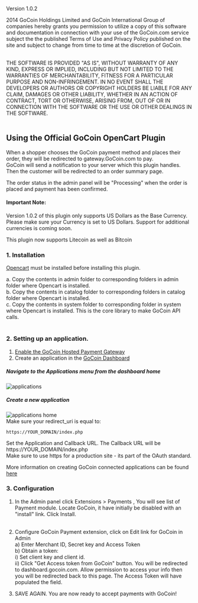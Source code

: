 Version 1.0.2

2014 GoCoin Holdings Limited and GoCoin International Group of companies hereby grants you permission to utilize a copy of this software and documentation in connection with your use of the GoCoin.com service subject the the published Terms of Use and Privacy Policy published on the site and subject to change from time to time at the discretion of GoCoin.<br><br>

THE SOFTWARE IS PROVIDED "AS IS", WITHOUT WARRANTY OF ANY KIND, EXPRESS OR IMPLIED, INCLUDING BUT NOT LIMITED TO THE WARRANTIES OF MERCHANTABILITY, FITNESS FOR A PARTICULAR PURPOSE AND NON-INFRINGEMENT. IN NO EVENT SHALL THE DEVELOPERS OR AUTHORS OR COPYRIGHT HOLDERS BE LIABLE FOR ANY CLAIM, DAMAGES OR OTHER LIABILITY, WHETHER IN AN ACTION OF CONTRACT, TORT OR OTHERWISE, ARISING FROM, OUT OF OR IN CONNECTION WITH THE SOFTWARE OR THE USE OR OTHER DEALINGS IN THE SOFTWARE.<br><br>

## Using the Official GoCoin OpenCart Plugin
When a shopper chooses the GoCoin payment method and places their order, they will be redirected to gateway.GoCoin.com to pay.  
GoCoin will send a notification to your server which this plugin handles.  Then the customer will be redirected to an order summary page.  

The order status in the admin panel will be "Processing" when the order is placed and payment has been confirmed. 

#### Important Note: 
Version 1.0.2 of this plugin only supports US Dollars as the Base Currency. Please make sure your Currency is set to US Dollars. Support for additional currencies is coming soon. 

This plugin now supports Litecoin as well as Bitcoin

### 1. Installation
[Opencart](http://www.opencart.com/) must be installed before installing this plugin.

a. 	Copy the contents in admin folder to corresponding folders in admin folder where Opencart is installed.<br>
b. 	Copy the contents in catalog folder to corresponding folders in catalog folder where Opencart is installed.<br>
c. 	Copy the contents in system folder to corresponding folder in system where Opencart is installed. This is the core library to make GoCoin API calls.<br><br>

### 2. Setting up an application.
1) [Enable the GoCoin Hosted Payment Gateway](http://www.gocoin.com/docs/hosted_gateway)<br>
2) Create an application in the [GoCoin Dashboard](https://dashboard.gocoin.com)

##### Navigate to the Applications menu from the dashboard home<br>
![applications](https://dl.dropboxusercontent.com/spa/pvghiam459l0yh2/rj1pj_-a.png)

##### Create a new application <br>
![applications home](https://dl.dropboxusercontent.com/spa/pvghiam459l0yh2/s61g2gn8.png)<br>
Make sure your redirect_uri is equal to:

```
https://YOUR_DOMAIN/index.php
```

Set the Application and Callback URL. The Callback URL will be https://YOUR_DOMAIN/index.php<br>
Make sure to use https for a production site - its part of the OAuth standard.

More information on creating GoCoin connected applications can be found [here](http://www.gocoin.com/docs/create_application)

### 3. Configuration

1. In the Admin panel click Extensions > Payments , You will see list of Payment module. Locate GoCoin, it have initially be disabled with an "install" link. Click Install. <br><br>

2. Configure GoCoin Payment extension, click on Edit link for GoCoin in Admin<br>
  a) Enter Merchant ID, Secret key and Access Token<br>
  b) Obtain a token:<br>
    i) Set client key and client id. <br>
    ii) Click "Get Access token from GoCoin" button. You will be redirected to dashboard.gocoin.com. Allow permission to access your info then you will be redirected back to this page. The Access Token will have populated the field. <br>
3. SAVE AGAIN. You are now ready to accept payments with GoCoin!

